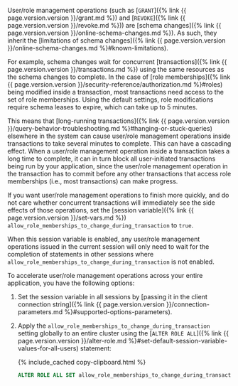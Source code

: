 User/role management operations (such as [`GRANT`]({% link {{ page.version.version }}/grant.md %}) and [`REVOKE`]({% link {{ page.version.version }}/revoke.md %})) are [schema changes]({% link {{ page.version.version }}/online-schema-changes.md %}). As such, they inherit the [limitations of schema changes]({% link {{ page.version.version }}/online-schema-changes.md %}#known-limitations).

For example, schema changes wait for concurrent [transactions]({% link {{ page.version.version }}/transactions.md %}) using the same resources as the schema changes to complete. In the case of [role memberships]({% link {{ page.version.version }}/security-reference/authorization.md %}#roles) being modified inside a transaction, most transactions need access to the set of role memberships. Using the default settings, role modifications require schema leases to expire, which can take up to 5 minutes.

This means that [long-running transactions]({% link {{ page.version.version }}/query-behavior-troubleshooting.md %}#hanging-or-stuck-queries) elsewhere in the system can cause user/role management operations inside transactions to take several minutes to complete. This can have a cascading effect. When a user/role management operation inside a transaction takes a long time to complete, it can in turn block all user-initiated transactions being run by your application, since the user/role management operation in the transaction has to commit before any other transactions that access role memberships (i.e., most transactions) can make progress.

If you want user/role management operations to finish more quickly, and do not care whether concurrent transactions will immediately see the side effects of those operations, set the [session variable]({% link {{ page.version.version }}/set-vars.md %}) `allow_role_memberships_to_change_during_transaction` to `true`.

When this session variable is enabled, any user/role management operations issued in the current session will only need to wait for the completion of statements in other sessions where `allow_role_memberships_to_change_during_transaction` is not enabled.

To accelerate user/role management operations across your entire application, you have the following options:

1. Set the session variable in all sessions by [passing it in the client connection string]({% link {{ page.version.version }}/connection-parameters.md %}#supported-options-parameters).
1. Apply the `allow_role_memberships_to_change_during_transaction` setting globally to an entire cluster using the [`ALTER ROLE ALL`]({% link {{ page.version.version }}/alter-role.md %}#set-default-session-variable-values-for-all-users) statement:

    {% include_cached copy-clipboard.html %}
    ~~~ sql
    ALTER ROLE ALL SET allow_role_memberships_to_change_during_transaction = true;
    ~~~

